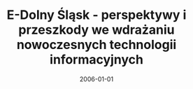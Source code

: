 ---
# Documentation: https://wowchemy.com/docs/managing-content/

title: E-Dolny Śląsk - perspektywy i przeszkody we wdrażaniu nowoczesnych technologii
  informacyjnych
subtitle: ''
summary: ''
authors:
- Jędrzej Kabarowski
- Marek Klonowski
- Łukasz Krzywiecki
- Mirosław Kutyłowski
- Anna S. Lauks-Dutka
tags: []
categories: []
date: '2006-01-01'
lastmod: 2022-10-07T05:12:47Z
featured: false
draft: false

# Featured image
# To use, add an image named `featured.jpg/png` to your page's folder.
# Focal points: Smart, Center, TopLeft, Top, TopRight, Left, Right, BottomLeft, Bottom, BottomRight.
image:
  caption: ''
  focal_point: ''
  preview_only: false

# Projects (optional).
#   Associate this post with one or more of your projects.
#   Simply enter your project's folder or file name without extension.
#   E.g. `projects = ["internal-project"]` references `content/project/deep-learning/index.md`.
#   Otherwise, set `projects = []`.
projects: []
publishDate: '2022-10-07T05:12:46.583199Z'
publication_types:
- '1'
abstract: ''
publication: '*Innowacyjność wyróżnikiem Dolnego Śląska?, Wrocław, [29] czerwiec 2006.*'
---